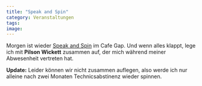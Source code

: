 ```yaml
---
title: "Speak and Spin"
category: Veranstaltungen
tags: 
image: 
---
```


Morgen ist wieder [Speak and Spin](http://www.speakandspin.de) im Cafe Gap. Und wenn alles klappt, lege ich mit **Pilson Wickett** zusammen auf, der mich während meiner Abwesenheit vertreten hat.

**Update:** Leider können wir nicht zusammen auflegen, also werde ich nur alleine nach zwei Monaten Technicsabstinenz wieder spinnen.

